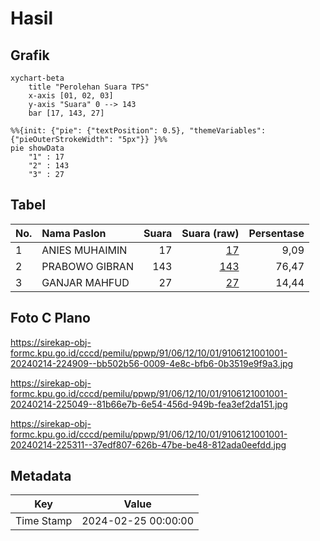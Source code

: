 # Hasil

## Grafik

```mermaid
xychart-beta
    title "Perolehan Suara TPS"
    x-axis [01, 02, 03]
    y-axis "Suara" 0 --> 143
    bar [17, 143, 27]
```

```mermaid
%%{init: {"pie": {"textPosition": 0.5}, "themeVariables": {"pieOuterStrokeWidth": "5px"}} }%%
pie showData
    "1" : 17
    "2" : 143
    "3" : 27
```

## Tabel

| No. | Nama Paslon    | Suara | Suara (raw) | Persentase |
|:--- |:-------------- | -----:| -----------:| ----------:|
| 1   | ANIES MUHAIMIN | 17    | [17][p-1]   | 9,09       |
| 2   | PRABOWO GIBRAN | 143   | [143][p-2]  | 76,47      |
| 3   | GANJAR MAHFUD  | 27    | [27][p-3]   | 14,44      |


[p-1]: https://github.com/gigit-pemilu/pemilu-2024-91-papua/blob/main/pilpres/hitung-suara/sub/91-papua/sub/06-biak-numfor/sub/12-samofa/sub/1001-samofa/sub/001-tps/sub/paslon-1.txt
[p-2]: https://github.com/gigit-pemilu/pemilu-2024-91-papua/blob/main/pilpres/hitung-suara/sub/91-papua/sub/06-biak-numfor/sub/12-samofa/sub/1001-samofa/sub/001-tps/sub/paslon-2.txt
[p-3]: https://github.com/gigit-pemilu/pemilu-2024-91-papua/blob/main/pilpres/hitung-suara/sub/91-papua/sub/06-biak-numfor/sub/12-samofa/sub/1001-samofa/sub/001-tps/sub/paslon-3.txt

## Foto C Plano

https://sirekap-obj-formc.kpu.go.id/cccd/pemilu/ppwp/91/06/12/10/01/9106121001001-20240214-224909--bb502b56-0009-4e8c-bfb6-0b3519e9f9a3.jpg

https://sirekap-obj-formc.kpu.go.id/cccd/pemilu/ppwp/91/06/12/10/01/9106121001001-20240214-225049--81b66e7b-6e54-456d-949b-fea3ef2da151.jpg

https://sirekap-obj-formc.kpu.go.id/cccd/pemilu/ppwp/91/06/12/10/01/9106121001001-20240214-225311--37edf807-626b-47be-be48-812ada0eefdd.jpg


## Metadata

| Key        | Value               |
| ---------- | ------------------- |
| Time Stamp | 2024-02-25 00:00:00 |



